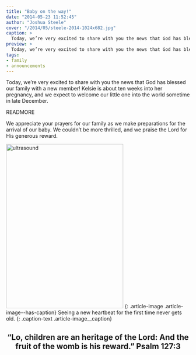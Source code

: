 ```yaml
---
title: "Baby on the way!"
date: "2014-05-23 11:52:45"
author: "Joshua Steele"
cover: "/2014/05/steele-2014-1024x682.jpg"
caption: >
  Today, we’re very excited to share with you the news that God has blessed our family with a new member!
preview: >
  Today, we’re very excited to share with you the news that God has blessed our family with a new member! Kelsie is about ten weeks into her pregnancy, and we expect to welcome our little one into the world sometime in late December.
tags:
- family
- announcements
---
```


Today, we’re very excited to share with you the news that God has blessed our family with a new member! Kelsie is about ten weeks into her pregnancy, and we expect to welcome our little one into the world sometime in late December.

READMORE

We appreciate your prayers for our family as we make preparations for the arrival of our baby. We couldn’t be more thrilled, and we praise the Lord for His generous reward.

<a href="//d21yo20tm8bmc2.cloudfront.net/2014/05/ultrasound.jpg"><img class="wp-image-1904 size-medium" src="//d21yo20tm8bmc2.cloudfront.net/2014/05/ultrasound-321x450.jpg" alt="ultrasound" width="321" height="450" /></a>
{: .article-image .article-image--has-caption}
Seeing a new heartbeat for the first time never gets old.
{: .caption-text .article-image__caption}

<h2 style="text-align: center;">“Lo, children are an heritage of the Lord: And the fruit of the womb is his reward.” Psalm 127:3</h2>
